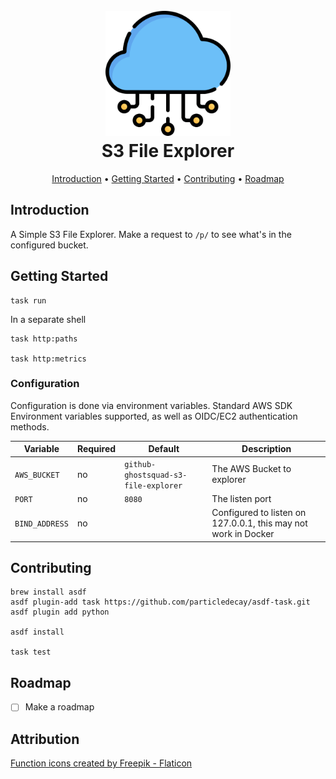 <h1 align="center">
  <br>
  <a href="http://github.com/ghostsquad/s3-file-explorer"><img src="./docs/assets/cloud-service.png" alt="github.com/ghostsquad/s3-file-explorer" width="200px" /></a>
  <br>
  S3 File Explorer
  <br>
</h1>

<p align="center">
  <a href="#introduction">Introduction</a> •
  <a href="#getting-started">Getting Started</a> •
  <a href="#contributing">Contributing</a> •
  <a href="#roadmap">Roadmap</a>
</p>

## Introduction

A Simple S3 File Explorer. Make a request to `/p/` to see what's in the configured bucket.

## Getting Started

```shell
task run
```

In a separate shell

```shell
task http:paths

task http:metrics
```

### Configuration

Configuration is done via environment variables. Standard AWS SDK Environment variables supported, as well as OIDC/EC2 authentication methods.

| Variable       | Required | Default                              | Description                                                    |
|----------------|----------|--------------------------------------|----------------------------------------------------------------|
| `AWS_BUCKET`   | no       | `github-ghostsquad-s3-file-explorer` | The AWS Bucket to explorer                                     |
| `PORT`         | no       | `8080`                               | The listen port                                                |
| `BIND_ADDRESS` | no       |                                      | Configured to listen on 127.0.0.1, this may not work in Docker |

## Contributing

```shell
brew install asdf
asdf plugin-add task https://github.com/particledecay/asdf-task.git
asdf plugin add python

asdf install

task test
```

## Roadmap

- [ ] Make a roadmap

## Attribution

<a href="https://www.flaticon.com/free-icons/function" title="function icons">Function icons created by Freepik - Flaticon</a>